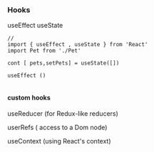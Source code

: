 ### Hooks

useEffect
useState

```
//
import { useEffect , useState } from 'React'
import Pet from './Pet'

cont [ pets,setPets] = useState([])

useEffect ()


```

#### custom hooks

useReducer (for Redux-like reducers)

userRefs ( access to a Dom node)

useContext (using React's context)
